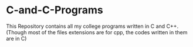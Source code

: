 # C-and-C-Programs

This Repository contains all my college programs written in C and C++.
(Though most of the files extensions are for cpp, the codes written in them are in C)

